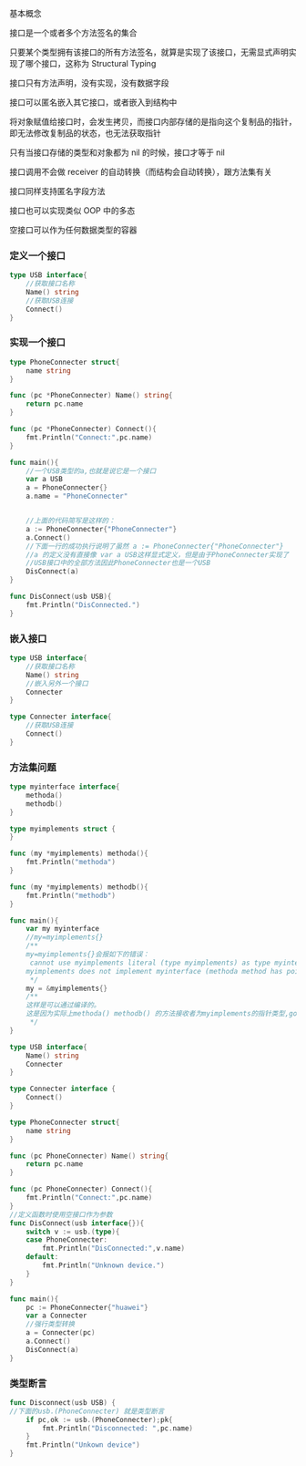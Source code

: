 基本概念

接口是一个或者多个方法签名的集合

只要某个类型拥有该接口的所有方法签名，就算是实现了该接口，无需显式声明实现了哪个接口，这称为 Structural Typing

接口只有方法声明，没有实现，没有数据字段

接口可以匿名嵌入其它接口，或者嵌入到结构中

将对象赋值给接口时，会发生拷贝，而接口内部存储的是指向这个复制品的指针，即无法修改复制品的状态，也无法获取指针

只有当接口存储的类型和对象都为 nil 的时候，接口才等于 nil

接口调用不会做 receiver 的自动转换（而结构会自动转换），跟方法集有关

接口同样支持匿名字段方法

接口也可以实现类似 OOP 中的多态

空接口可以作为任何数据类型的容器

### 定义一个接口

```go
type USB interface{
	//获取接口名称
	Name() string
	//获取USB连接
	Connect()
}
```

### 实现一个接口

``` go
type PhoneConnecter struct{
	name string
}

func (pc *PhoneConnecter) Name() string{
	return pc.name
}

func (pc *PhoneConnecter) Connect(){
	fmt.Println("Connect:",pc.name)
}
```

```go
func main(){
	//一个USB类型的a,也就是说它是一个接口
	var a USB
	a = PhoneConnecter{}
	a.name = "PhoneConnecter"


	//上面的代码简写是这样的：
	a := PhoneConnecter{"PhoneConnecter"}
	a.Connect()
	//下面一行的成功执行说明了虽然 a := PhoneConnecter{"PhoneConnecter"}
	//a 的定义没有直接像 var a USB这样显式定义，但是由于PhoneConnecter实现了
	//USB接口中的全部方法因此PhoneConnecter也是一个USB
	DisConnect(a)
}
```

```go
func DisConnect(usb USB){
	fmt.Println("DisConnected.")
}

```

### 嵌入接口

```go
type USB interface{
	//获取接口名称
	Name() string
	//嵌入另外一个接口
	Connecter
}

type Connecter interface{
	//获取USB连接
	Connect()
}
```

### 方法集问题

```go
type myinterface interface{
	methoda()
	methodb()
}

type myimplements struct {
}

func (my *myimplements) methoda(){
	fmt.Println("methoda")
}

func (my *myimplements) methodb(){
	fmt.Println("methodb")
}

func main(){
	var my myinterface
	//my=myimplements{}
	/**
	my=myimplements{}会报如下的错误：
	 cannot use myimplements literal (type myimplements) as type myinterface in assignment:
	myimplements does not implement myinterface (methoda method has pointer receiver)
	 */
	my = &myimplements{}
	/**
	这样是可以通过编译的。
	这是因为实际上methoda() methodb() 的方法接收者为myimplements的指针类型,go 认为myimplements的指针类型才	 是实现了myinterface接口的类型
	 */
}
```

```go
type USB interface{
	Name() string
	Connecter
}

type Connecter interface {
	Connect()
}

type PhoneConnecter struct{
	name string
}

func (pc PhoneConnecter) Name() string{
	return pc.name
}

func (pc PhoneConnecter) Connect(){
	fmt.Println("Connect:",pc.name)
}
//定义函数时使用空接口作为参数
func DisConnect(usb interface{}){
	switch v := usb.(type){
	case PhoneConnecter:
		fmt.Println("DisConnected:",v.name)
	default:
		fmt.Println("Unknown device.")
	}
}

func main(){
	pc := PhoneConnecter{"huawei"}
	var a Connecter
	//强行类型转换
	a = Connecter(pc)
	a.Connect()
	DisConnect(a)
}
```

### 类型断言

```go
func Disconnect(usb USB) {
//下面的usb.(PhoneConnecter) 就是类型断言
	if pc,ok := usb.(PhoneConnecter);pk{
		fmt.Println("Disconnected: ",pc.name)
	}
	fmt.Println("Unkown device")
}
```
